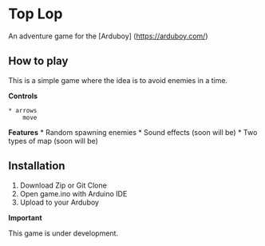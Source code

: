 # Top Lop

An adventure game for the [Arduboy] (https://arduboy.com/)

## How to play

This is a simple game where the idea is to avoid enemies in a time.

**Controls**

    * arrows 
        move

**Features**
    * Random spawning enemies
    * Sound effects (soon will be)
    * Two types of map (soon will be)

## Installation

1. Download Zip or Git Clone
2. Open game.ino with Arduino IDE
3. Upload to your Arduboy

**Important**

This game is under development.
